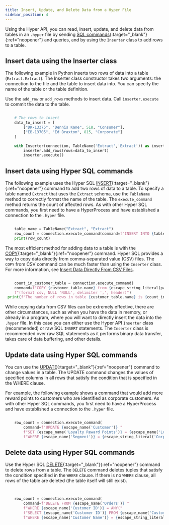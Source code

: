 ```yaml
---
title: Insert, Update, and Delete Data from a Hyper File
sidebar_position: 4
---
```



Using the Hyper API, you can read, insert, update, and delete data from tables in an `.hyper` file by sending [SQL commands](../reference/sql/sql-commands.html){:target="_blank"}{:ref="noopener"} and queries, and by using the `Inserter` class to add rows to a table.


## Insert data using the Inserter class

The following example in Python inserts two rows of data into a table (`Extract.Extract`). The Inserter class constructor takes two arguments: the connection to the file and the table to insert data into. You can specify the name of the table or the table definition.

Use the `add_row` or `add_rows` methods to insert data. Call `inserter.execute` to commit the data to the table.

```python

    # The rows to insert 
    data_to_insert = [
        ["DK-13375", "Dennis Kane", 518, "Consumer"],
        ["EB-13705", "Ed Braxton", 815, "Corporate"]
    ]

    with Inserter(connection, TableName('Extract','Extract')) as inserter:
        inserter.add_rows(rows=data_to_insert)
        inserter.execute()

```


## Insert data using Hyper SQL commands

The following example uses the Hyper SQL [INSERT](../reference/sql/sql-insert.html){:target="_blank"}{:ref="noopener"} command to add two rows of data to a table. To specify a table named `Extract` that uses the `Extract` schema, use the `TableName` method to correctly format the name of the table. The `execute_command` method returns the count of affected rows. As with other Hyper SQL commands, you first need to have a HyperProcess and have established a connection to the `.hyper` file.

```python

    table_name = TableName("Extract", "Extract")
    row_count = connection.execute_command(command=f"INSERT INTO {table_name} VALUES (A, 1), (B, 2)")
    print(row_count)

```

The most efficient method for adding data to a table is with the [COPY](../reference/sql/sql-copy.html){:target="_blank"}{:ref="noopener"} command. Hyper SQL provides a way to copy data directly from comma-separated value (CSV) files. The `COPY` from CSV command can be much faster than using the `Inserter` class. For more information, see [Insert Data Directly From CSV Files]({{site.baseurl}}/docs/hyper_api_insert_csv.html).

```python

    count_in_customer_table = connection.execute_command(
    command=f"COPY {customer_table.name} from {escape_string_literal(path_to_csv)} with "
    f"(format csv, NULL 'NULL', delimiter ',', header)")
 print(f"The number of rows in table {customer_table.name} is {count_in_customer_table}.")


```

While copying data from CSV files can be extremely effective, there are other circumstances, such as when you have the data in memory, or already in a program, where you will want to directly insert the data into the `.hyper` file. In this case you can either use the Hyper API `Inserter` class (recommended) or raw SQL `INSERT` statements. The `Inserter` class is recommended over raw SQL statements as it performs binary data transfer, takes care of data buffering, and other details.


## Update data using Hyper SQL commands

You can use the [UPDATE](../reference/sql/sql-update.html){:target="_blank"}{:ref="noopener"} command to change values in a table. The UPDATE command changes the values of specified columns in all rows that satisfy the condition that is specified in the WHERE clause.

For example, the following example shows a command that would add more reward points to customers who are identified as corporate customers. As with other Hyper SQL commands, you first need to have a HyperProcess and have established a connection to the `.hyper` file.

```python

    row_count = connection.execute_command(
        command=f"UPDATE {escape_name('Customer')} "
        f"SET {escape_name('Loyalty Reward Points')} = {escape_name('Loyalty Reward Points')} + 50 "
        f"WHERE {escape_name('Segment')} = {escape_string_literal('Corporate')}")

```


## Delete data using Hyper SQL commands

Use the Hyper SQL [DELETE](../reference/sql/sql-delete.html){:target="_blank"}{:ref="noopener"} command to delete rows from a table. The `DELETE` command deletes tuples that satisfy the condition specified in the `WHERE` clause. If there is no `WHERE` clause, all rows of the table are deleted (the table itself will still exist).


```python


    row_count = connection.execute_command(
        command=f"DELETE FROM {escape_name('Orders')} "
        f"WHERE {escape_name('Customer ID')} = ANY("
        f"SELECT {escape_name('Customer ID')} FROM {escape_name('Customer')} "
        f"WHERE {escape_name('Customer Name')} = {escape_string_literal('Dennis Kane')})")

```
